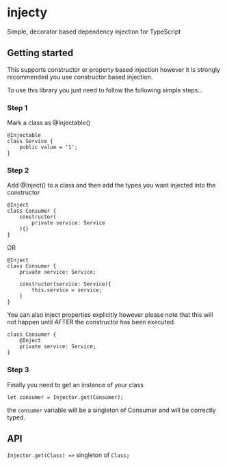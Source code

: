 # injecty
Simple, decorator based dependency injection for TypeScript

## Getting started
This supports constructor or property based injection however it is strongly recommended you use constructor based injection.

To use this library you just need to follow the following simple steps...

### Step 1
Mark a class as @Injectable()
```
@Injectable
class Service {
    public value = '1';
}
```

### Step 2
Add @Inject() to a class and then add the types you want injected into the constructor
```
@Inject
class Consumer {
    constructor(
        private service: Service
    ){}
}
```
OR
```
@Inject
class Consumer {
    private service: Service;

    constructor(service: Service){
        this.service = service;
    }
}
```
You can also inject properties explicitly however please note that this will not happen until AFTER the constructor has been executed.
```
class Consumer {
    @Inject
    private service: Service;
}
```

### Step 3
Finally you need to get an instance of your class
```
let consumer = Injector.get(Consumer);
```
the ``consumer`` variable will be a singleton of Consumer and will be correctly typed.

## API
``Injector.get(Class) =>`` singleton of ``Class;``